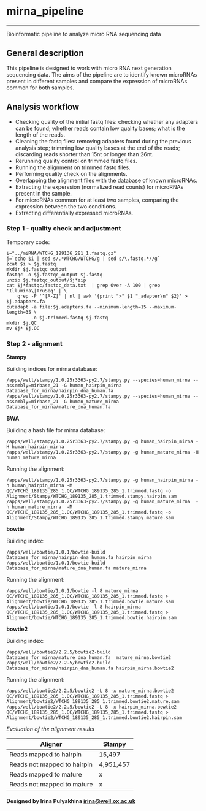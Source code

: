 # mirna_pipeline
--------------------------------------
Bioinformatic pipeline to analyze micro RNA sequencing data

## General description

This pipeline is designed to work with micro RNA next generation
sequencing data. The aims of the pipeline are to identify known
microRNAs present in different samples and compare the expression
of microRNAs common for both samples.

## Analysis workflow
- Checking quality of the initial fastq files: checking whether any adapters can be found; whether reads contain low quality bases; what is the length of the reads.
- Cleaning the fastq files: removing adapters found during the previous analysis step; trimming low quality bases at the end of the reads; discarding reads shorter than 15nt or longer than 26nt.
- Rerunning quality control on trimmed fastq files.
- Running the alignment on trimmed fastq files.
- Performing quality check on the alignments.
- Overlapping the alignment files with the database of known microRNAs.
- Extracting the experssion (normalized read counts) for microRNAs present in the sample.
- For microRNAs common for at least two samples, comparing the expression between the two conditions.
- Extracting differentially expressed microRNAs.

### Step 1 - quality check and adjustment

Temporary code:

```
i="../miRNA/WTCHG_189136_281_1.fastq.gz"
j=`echo $i | sed s/.*WTCHG/WTCHG/g | sed s/\.fastq.*//g`
zcat $i > $j.fastq
mkdir $j.fastqc_output
fastqc -o $j.fastqc_output $j.fastq
unzip $j.fastqc_output/$j*zip
cat $j*fastqc/fastqc_data.txt  | grep Over -A 100 | grep 'Illumina\|TruSeq' | \
    grep -P '^[A-Z]' | nl | awk '{print ">" $1 "_adapter\n" $2}' > $j.adapters.fa
cutadapt -a file:$j.adapters.fa --minimum-length=15 --maximum-length=35 \
         -o $j.trimmed.fastq $j.fastq
mkdir $j.QC
mv $j* $j.QC
```

### Step 2 - alignment

**Stampy**

Building indices for mirna database:
```
/apps/well/stampy/1.0.25r3363-py2.7/stampy.py --species=human_mirna --assembly=mirbase_21 -G human_hairpin_mirna Database_for_mirna/hairpin_dna_human.fa
/apps/well/stampy/1.0.25r3363-py2.7/stampy.py --species=human_mirna --assembly=mirbase_21 -G human_mature_mirna Database_for_mirna/mature_dna_human.fa
```
**BWA**

Building a hash file for mirna database:
```
/apps/well/stampy/1.0.25r3363-py2.7/stampy.py -g human_hairpin_mirna -H human_hairpin_mirna
/apps/well/stampy/1.0.25r3363-py2.7/stampy.py -g human_mature_mirna -H human_mature_mirna
```

Running the alignment:
```
/apps/well/stampy/1.0.25r3363-py2.7/stampy.py -g human_hairpin_mirna -h human_hairpin_mirna -M QC/WTCHG_189135_285_1.QC/WTCHG_189135_285_1.trimmed.fastq -o Alignment/Stampy/WTCHG_189135_285_1.trimmed.stampy.hairpin.sam
/apps/well/stampy/1.0.25r3363-py2.7/stampy.py -g human_mature_mirna  -h human_mature_mirna  -M QC/WTCHG_189135_285_1.QC/WTCHG_189135_285_1.trimmed.fastq -o Alignment/Stampy/WTCHG_189135_285_1.trimmed.stampy.mature.sam
```
**bowtie**

Building index:
```
/apps/well/bowtie/1.0.1/bowtie-build Database_for_mirna/hairpin_dna_human.fa hairpin_mirna
/apps/well/bowtie/1.0.1/bowtie-build Database_for_mirna/mature_dna_human.fa mature_mirna
```

Running the alignment:
```
/apps/well/bowtie/1.0.1/bowtie -l 8 mature_mirna  QC/WTCHG_189135_285_1.QC/WTCHG_189135_285_1.trimmed.fastq > Alignment/bowtie/WTCHG_189135_285_1.trimmed.bowtie.mature.sam
/apps/well/bowtie/1.0.1/bowtie -l 8 hairpin_mirna QC/WTCHG_189135_285_1.QC/WTCHG_189135_285_1.trimmed.fastq > Alignment/bowtie/WTCHG_189135_285_1.trimmed.bowtie.hairpin.sam
```

**bowtie2**

Building index:
```
/apps/well/bowtie2/2.2.5/bowtie2-build Database_for_mirna/mature_dna_human.fa  mature_mirna.bowtie2
/apps/well/bowtie2/2.2.5/bowtie2-build Database_for_mirna/hairpin_dna_human.fa hairpin_mirna.bowtie2
```

Running the alignment:
```
/apps/well/bowtie2/2.2.5/bowtie2 -L 8 -x mature_mirna.bowtie2  QC/WTCHG_189135_285_1.QC/WTCHG_189135_285_1.trimmed.fastq > Alignment/bowtie2/WTCHG_189135_285_1.trimmed.bowtie2.mature.sam
/apps/well/bowtie2/2.2.5/bowtie2 -L 8 -x hairpin_mirna.bowtie2 QC/WTCHG_189135_285_1.QC/WTCHG_189135_285_1.trimmed.fastq > Alignment/bowtie2/WTCHG_189135_285_1.trimmed.bowtie2.hairpin.sam
```

*Evaluation of the alignment results*

| Aligner                      | Stampy     |
| ---------------------------- | ---------- |
| Reads mapped to hairpin      | 15,497     |
| Reads not mapped to hairpin  | 4,951,457  |
| Reads mapped to mature       | x  |
| Reads not mapped to mature   | x  |


#### Designed by Irina Pulyakhina irina@well.ox.ac.uk
